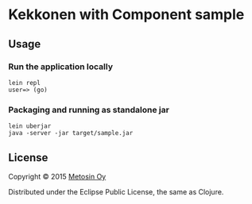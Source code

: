 # Kekkonen with Component sample

## Usage

### Run the application locally

```
lein repl
user=> (go)
```

### Packaging and running as standalone jar

```
lein uberjar
java -server -jar target/sample.jar
```

## License

Copyright © 2015 [Metosin Oy](http://www.metosin.fi)

Distributed under the Eclipse Public License, the same as Clojure.
